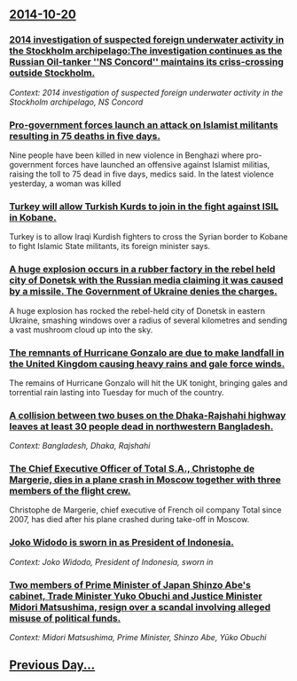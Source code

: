 ## [2014-10-20](/news/2014/10/20/index.md)

### [2014 investigation of suspected foreign underwater activity in the Stockholm archipelago:The investigation continues as the Russian Oil-tanker ''NS Concord'' maintains its criss-crossing outside Stockholm. ](/news/2014/10/20/2014-investigation-of-suspected-foreign-underwater-activity-in-the-stockholm-archipelago-pthe-investigation-continues-as-the-russian-oil-tan.md)
_Context: 2014 investigation of suspected foreign underwater activity in the Stockholm archipelago, NS Concord_

### [Pro-government forces launch an attack on Islamist militants resulting in 75 deaths in five days. ](/news/2014/10/20/pro-government-forces-launch-an-attack-on-islamist-militants-resulting-in-75-deaths-in-five-days.md)
Nine people have been killed in new violence in Benghazi where pro-government forces have launched an offensive against Islamist militias, raising the toll to 75 dead in five days, medics said. In the latest violence yesterday, a woman was killed

### [Turkey will allow Turkish Kurds to join in the fight against ISIL in Kobane. ](/news/2014/10/20/turkey-will-allow-turkish-kurds-to-join-in-the-fight-against-isil-in-kobane.md)
Turkey is to allow Iraqi Kurdish fighters to cross the Syrian border to Kobane to fight Islamic State militants, its foreign minister says.

### [A huge explosion occurs in a rubber factory in the rebel held city of Donetsk with the Russian media claiming it was caused by a missile. The Government of Ukraine denies the charges. ](/news/2014/10/20/a-huge-explosion-occurs-in-a-rubber-factory-in-the-rebel-held-city-of-donetsk-with-the-russian-media-claiming-it-was-caused-by-a-missile-th.md)
A huge explosion has rocked the rebel-held city of Donetsk in eastern Ukraine, smashing windows over a radius of several kilometres and sending a vast mushroom cloud up into the sky.

### [The remnants of Hurricane Gonzalo are due to make landfall in the United Kingdom causing heavy rains and gale force winds. ](/news/2014/10/20/the-remnants-of-hurricane-gonzalo-are-due-to-make-landfall-in-the-united-kingdom-causing-heavy-rains-and-gale-force-winds.md)
The remains of Hurricane Gonzalo will hit the UK tonight, bringing gales and torrential rain lasting into Tuesday for much of the country.

### [A collision between two buses on the Dhaka-Rajshahi highway leaves at least 30 people dead in northwestern Bangladesh. ](/news/2014/10/20/a-collision-between-two-buses-on-the-dhaka-rajshahi-highway-leaves-at-least-30-people-dead-in-northwestern-bangladesh.md)
_Context: Bangladesh, Dhaka, Rajshahi_

### [The Chief Executive Officer of Total S.A., Christophe de Margerie, dies in a plane crash in Moscow together with three members of the flight crew. ](/news/2014/10/20/the-chief-executive-officer-of-total-s-a-christophe-de-margerie-dies-in-a-plane-crash-in-moscow-together-with-three-members-of-the-flight.md)
Christophe de Margerie, chief executive of French oil company Total since 2007, has died after his plane crashed during take-off in Moscow.

### [Joko Widodo is sworn in as President of Indonesia. ](/news/2014/10/20/joko-widodo-is-sworn-in-as-president-of-indonesia.md)
_Context: Joko Widodo, President of Indonesia, sworn in_

### [Two members of Prime Minister of Japan Shinzo Abe's cabinet, Trade Minister Yuko Obuchi and Justice Minister Midori Matsushima, resign over a scandal involving alleged misuse of political funds. ](/news/2014/10/20/two-members-of-prime-minister-of-japan-shinzo-abe-s-cabinet-trade-minister-ya-ko-obuchi-and-justice-minister-midori-matsushima-resign-over.md)
_Context: Midori Matsushima, Prime Minister, Shinzo Abe, Yūko Obuchi_

## [Previous Day...](/news/2014/10/19/index.md)

